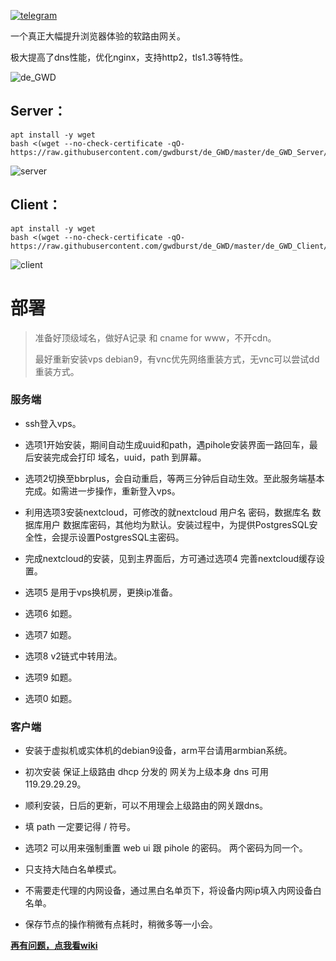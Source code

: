 [![telegram](https://i.loli.net/2019/06/28/5d151251c9e2741763.jpg)](https://t.me/de_GWD)

一个真正大幅提升浏览器体验的软路由网关。

极大提高了dns性能，优化nginx，支持http2，tls1.3等特性。

![de_GWD](https://i.loli.net/2019/06/05/5cf78011df0b260138.png)

## Server：

```
apt install -y wget
bash <(wget --no-check-certificate -qO- https://raw.githubusercontent.com/gwdburst/de_GWD/master/de_GWD_Server/server)
```
![server](https://i.loli.net/2019/06/19/5d0a486564e8018716.png)

## Client：

```
apt install -y wget
bash <(wget --no-check-certificate -qO- https://raw.githubusercontent.com/gwdburst/de_GWD/master/de_GWD_Client/client)
```
![client](https://i.loli.net/2019/06/14/5d03acb0d7c8a12948.png)


# 部署

>准备好顶级域名，做好A记录 和 cname for www，不开cdn。
>
>最好重新安装vps debian9，有vnc优先网络重装方式，无vnc可以尝试dd重装方式。


### 服务端

* ssh登入vps。

- 选项1开始安装，期间自动生成uuid和path，遇pihole安装界面一路回车，最后安装完成会打印 域名，uuid，path 到屏幕。

* 选项2切换至bbrplus，会自动重启，等两三分钟后自动生效。至此服务端基本完成。如需进一步操作，重新登入vps。

- 利用选项3安装nextcloud，可修改的就nextcloud 用户名 密码，数据库名 数据库用户 数据库密码，其他均为默认。安装过程中，为提供PostgresSQL安全性，会提示设置PostgresSQL主密码。

* 完成nextcloud的安装，见到主界面后，方可通过选项4 完善nextcloud缓存设置。

- 选项5 是用于vps换机房，更换ip准备。

* 选项6 如题。

- 选项7 如题。

* 选项8 v2链式中转用法。

- 选项9 如题。

* 选项0 如题。


### 客户端

* 安装于虚拟机或实体机的debian9设备，arm平台请用armbian系统。

- 初次安装 保证上级路由 dhcp 分发的 网关为上级本身 dns 可用 119.29.29.29。

* 顺利安装，日后的更新，可以不用理会上级路由的网关跟dns。

- 填 path 一定要记得 / 符号。

* 选项2 可以用来强制重置 web ui 跟 pihole 的密码。 两个密码为同一个。

- 只支持大陆白名单模式。

* 不需要走代理的内网设备，通过黑白名单页下，将设备内网ip填入内网设备白名单。

- 保存节点的操作稍微有点耗时，稍微多等一小会。

**[再有问题，点我看wiki](https://github.com/gwdburst/de_GWD/wiki)**
